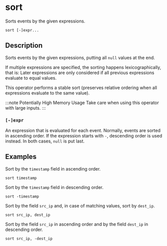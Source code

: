 # sort

Sorts events by the given expressions.

```tql
sort [-]expr...
```

## Description

Sorts events by the given expressions, putting all `null` values at the end.

If multiple expressions are specified, the sorting happens lexicographically,
that is: Later expressions are only considered if all previous expressions
evaluate to equal values.

This operator performs a stable sort (preserves relative ordering when all
expressions evaluate to the same value).

:::note Potentially High Memory Usage
Take care when using this operator with large inputs.
:::

### `[-]expr`

An expression that is evaluated for each event. Normally, events are sorted in ascending order. If the expression starts with `-`, descending order is used instead. In both cases, `null` is put last.

## Examples

Sort by the `timestamp` field in ascending order.

```tql
sort timestamp
```

Sort by the `timestamp` field in descending order.

```tql
sort -timestamp
```

Sort by the field `src_ip` and, in case of matching values, sort by `dest_ip`.

```tql
sort src_ip, dest_ip
```

Sort by the field `src_ip` in ascending order and by the field `dest_ip` in
descending order.

```tql
sort src_ip, -dest_ip
```
